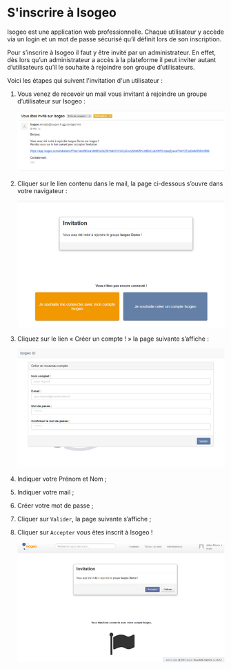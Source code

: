 # S'inscrire à Isogeo

Isogeo est une application web professionnelle. Chaque utilisateur y accède via un login et un mot de passe sécurisé qu’il définit lors de son inscription.

Pour s’inscrire à Isogeo il faut y être invité par un administrateur. En effet, dès lors qu’un administrateur a accès à la plateforme il peut inviter autant d’utilisateurs qu’il le souhaite à rejoindre son groupe d’utilisateurs.

Voici les étapes qui suivent l'invitation d'un utilisateur :

1.	Vous venez de recevoir un mail vous invitant à rejoindre un groupe d’utilisateur sur Isogeo :

    ![Courrier d'invitation](../images/Isogeo_invitation_mail_1.png "Vous êtes invités sur Isogeo - Checkez le courrier indésirable")

2.	Cliquer sur le lien contenu dans le mail, la page ci-dessous s’ouvre dans votre navigateur :

    ![Connexion / inscription](../images/Isogeo_invitation_accueil_1.png "Connectez-vous ou créez votre compte")

3.	Cliquez sur le lien « Créer un compte ! » la page suivante s’affiche :

    ![Création de compte](../images/ID_creation_compte.png "Formulaire d'inscription à Isogeo")

4.	Indiquer votre Prénom et Nom ;
5.	Indiquer votre mail ;
6.	Créer votre mot de passe ;
7.	Cliquer sur `Valider`, la page suivante s’affiche ;
8.	Cliquer sur `Accepter` vous êtes inscrit à Isogeo !

    ![Rejoindre le groupe qui vous a invité](../images/Isogeo_invitation_interface_1.png "Bienvenue sur le groupe qui vous a invité")





